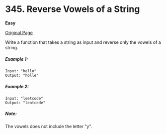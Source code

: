 # 345. Reverse Vowels of a String

**Easy**

[Original Page](https://leetcode.com/problems/reverse-vowels-of-a-string/)

Write a function that takes a string as input and reverse only the vowels of a string.
##### Example 1:
```
Input: "hello"
Output: "holle"
```
##### Example 2:
```
Input: "leetcode"
Output: "leotcede"
```
##### Note: 
The vowels does not include the letter "y".
